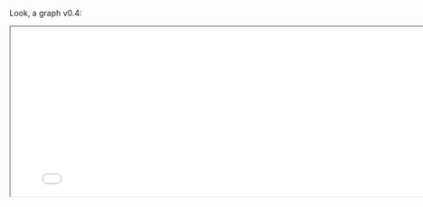 Look, a graph v0.4:

<p align="center">
<iframe src="network/main.html" width="800" height="300"/></iframe>
</p>
